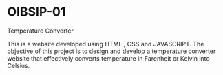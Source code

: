 # OIBSIP-01

Temperature Converter

This is a website developed using HTML , CSS and JAVASCRIPT. The objective of this project is to design and develop a temperature converter website that effectively converts temperature in Farenheit or Kelvin into Celsius.

